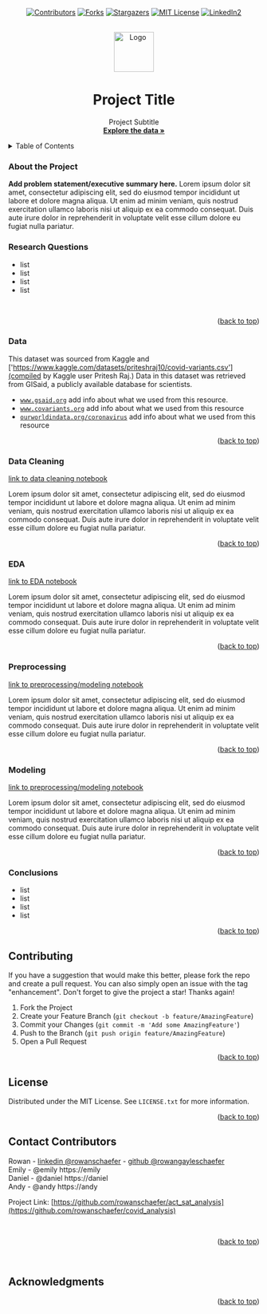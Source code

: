 <div id="top"></div>

<div align="center">
<!-- PROJECT SHIELDS -->

[![Contributors][contributors-shield]][contributors-url]
[![Forks][forks-shield]][forks-url]
[![Stargazers][stars-shield]][stars-url]
[![MIT License][license-shield]][license-url]
[![LinkedIn2][linkedin-shield]][linkedin-url]</div>

<!-- PROJECT LOGO -->
<br />
<div align="center">
  <a href="https://github.com/rowangayleschaefer">
    <img src="images/logo.png" alt="Logo" width="80" height="80">
  </a>

<h1 align="center"> Project Title </h1>
<p align="center">
    Project Subtitle
    <br />
    <a href="https://github.com/rowanschaefer/act_sat_analysis"><strong>Explore the data »</strong></a>
    <br />
  </p>
</div>



<!-- TABLE OF CONTENTS -->
<details>
 /* note, I'll go through and update formatting for this later! Right now the navigation won't work as it includes sections that have been deleted */
  
  <summary>Table of Contents</summary>
  <ol>
    <li>
      <a href="#about-the-project">About The Project</a>
      <ul>
        <li><a href="#data">Data</a></li>
      </ul>
    </li>
        <li><a href="#process">Data Cleaning & EDA</a></li>
        <li><a href="#installation">Modeling</a></li>
      </ul>
    </li>
    <li><a href="#datasets">Datasets</a></li>
    <li><a href="#data-dictionary">Data Dictionary</a></li>
    <li><a href="#contributing">Contributing</a></li>
    <li><a href="#license">License</a></li>
    <li><a href="#contact">Contact</a></li>
    <li><a href="#acknowledgments">Acknowledgments</a></li>
  </ol>
</details>


<!-- ABOUT THE PROJECT -->
### About the Project
<b>Add problem statement/executive summary here.</b> Lorem ipsum dolor sit amet, consectetur adipiscing elit, sed do eiusmod tempor incididunt ut labore et dolore magna aliqua. Ut enim ad minim veniam, quis nostrud exercitation ullamco laboris nisi ut aliquip ex ea commodo consequat. Duis aute irure dolor in reprehenderit in voluptate velit esse cillum dolore eu fugiat nulla pariatur.

### Research Questions

* list
* list
* list
* list

<br />
<p align="right">(<a href="#top">back to top</a>)</p>


<!-- DATA -->
### Data
This dataset was sourced from Kaggle and ['https://www.kaggle.com/datasets/priteshraj10/covid-variants.csv'](compiled by Kaggle user Pritesh Raj.) Data in this dataset was retrieved from GISaid, a publicly available database for scientists.

* [`www.gsaid.org`]('https://gsaid.org') add info about what we used from this resource.
* [`www.covariants.org`]('https://CoVariants.org') add info about what we used from this resource
* [`ourworldindata.org/coronavirus`]('https://github.com/owid/covid-19-data') add info about what we used from this resource


<p align="right">(<a href="#top">back to top</a>)</p>



<!-- CLEANING -->
### Data Cleaning
[link to data cleaning notebook](https://www.python.org)

Lorem ipsum dolor sit amet, consectetur adipiscing elit, sed do eiusmod tempor incididunt ut labore et dolore magna aliqua. Ut enim ad minim veniam, quis nostrud exercitation ullamco laboris nisi ut aliquip ex ea commodo consequat. Duis aute irure dolor in reprehenderit in voluptate velit esse cillum dolore eu fugiat nulla pariatur.


<p align="right">(<a href="#top">back to top</a>)</p>

<!-- EDA -->
### EDA
[link to EDA notebook](https://www.python.org)

Lorem ipsum dolor sit amet, consectetur adipiscing elit, sed do eiusmod tempor incididunt ut labore et dolore magna aliqua. Ut enim ad minim veniam, quis nostrud exercitation ullamco laboris nisi ut aliquip ex ea commodo consequat. Duis aute irure dolor in reprehenderit in voluptate velit esse cillum dolore eu fugiat nulla pariatur.


<p align="right">(<a href="#top">back to top</a>)</p>


<!-- PREPROCESS -->
### Preprocessing
[link to preprocessing/modeling notebook](https://www.python.org)

Lorem ipsum dolor sit amet, consectetur adipiscing elit, sed do eiusmod tempor incididunt ut labore et dolore magna aliqua. Ut enim ad minim veniam, quis nostrud exercitation ullamco laboris nisi ut aliquip ex ea commodo consequat. Duis aute irure dolor in reprehenderit in voluptate velit esse cillum dolore eu fugiat nulla pariatur.


<p align="right">(<a href="#top">back to top</a>)</p>


<!-- MODELING -->
### Modeling
[link to preprocessing/modeling notebook](https://www.python.org)

Lorem ipsum dolor sit amet, consectetur adipiscing elit, sed do eiusmod tempor incididunt ut labore et dolore magna aliqua. Ut enim ad minim veniam, quis nostrud exercitation ullamco laboris nisi ut aliquip ex ea commodo consequat. Duis aute irure dolor in reprehenderit in voluptate velit esse cillum dolore eu fugiat nulla pariatur.


<p align="right">(<a href="#top">back to top</a>)</p>


<!-- CONCLUSIONS -->
### Conclusions
* list
* list
* list
* list



<p align="right">(<a href="#top">back to top</a>)</p>




<!-- CONTRIBUTING -->
## Contributing

If you have a suggestion that would make this better, please fork the repo and create a pull request. You can also simply open an issue with the tag "enhancement".
Don't forget to give the project a star! Thanks again!

1. Fork the Project
2. Create your Feature Branch (`git checkout -b feature/AmazingFeature`)
3. Commit your Changes (`git commit -m 'Add some AmazingFeature'`)
4. Push to the Branch (`git push origin feature/AmazingFeature`)
5. Open a Pull Request


<p align="right">(<a href="#top">back to top</a>)</p>




<!-- LICENSE -->
## License

Distributed under the MIT License. See `LICENSE.txt` for more information.

<p align="right">(<a href="#top">back to top</a>)</p>



<!-- CONTACT CONTRIBUTORS -->
## Contact Contributors

Rowan - [linkedin @rowanschaefer](https://linkedin.com/in/rowanschaefer) - [github @rowangayleschaefer](https://github.com/rowangayleschaefer)<br />
Emily - @emily https://emily<br />
Daniel - @daniel https://daniel<br />
Andy - @andy https://andy<br />

Project Link: [https://github.com/rowanschaefer/act_sat_analysis](https://github.com/rowanschaefer/covid_analysis)


<br />
<p align="right">(<a href="#top">back to top</a>)</p>
<br />



<!-- ACKNOWLEDGMENTS -->
## Acknowledgments


<p align="right">(<a href="#top">back to top</a>)</p>


<!-- MARKDOWN LINKS & IMAGES -->
<!-- https://www.markdownguide.org/basic-syntax/#reference-style-links -->
[contributors-shield]: https://img.shields.io/github/contributors/rowangayleschaefer/covid_analysis.svg?style=for-the-badge
[contributors-url]: https://github.com/rowangayleschaefer/covid_analysis/graphs/contributors
[forks-shield]: https://img.shields.io/github/forks/rowangayleschaefer/covid_analysis.svg?style=for-the-badge
[forks-url]: https://github.com/rowangayleschaefer/covid_analysis/network/members
[stars-shield]: https://img.shields.io/github/stars/rowangayleschaefer/covid_analysis.svg?style=for-the-badge
[stars-url]: https://github.com/rowangayleschaefer/covid_analysis/stargazers
[issues-shield]: https://img.shields.io/github/issues/rowangayleschaefer/covid_analysis.svg?style=for-the-badge
[issues-url]: https://github.com/rowangayleschaefer/covid_analysis/issues
[license-shield]: https://img.shields.io/github/license/rowangayleschaefer/covid_analysis.svg?style=for-the-badge
[license-url]: https://github.com/rowangayleschaefer/covid_analysis/blob/master/LICENSE.txt
[linkedin-shield]: https://img.shields.io/badge/-LinkedIn-black.svg?style=for-the-badge&logo=linkedin&colorB=555
[linkedin-url]: https://linkedin.com/in/rowangayleschaefer
[product-screenshot]: images/screenshot.png

